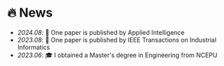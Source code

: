 # 🔥 News
- *2024.08*: 🎉 One paper is published by Applied Intelligence
- *2023.08*: 🎉 One paper is published by IEEE Transactions on Industrial Informatics
- *2023.06*: 🎓 I obtained a Master's degree in Engineering from NCEPU